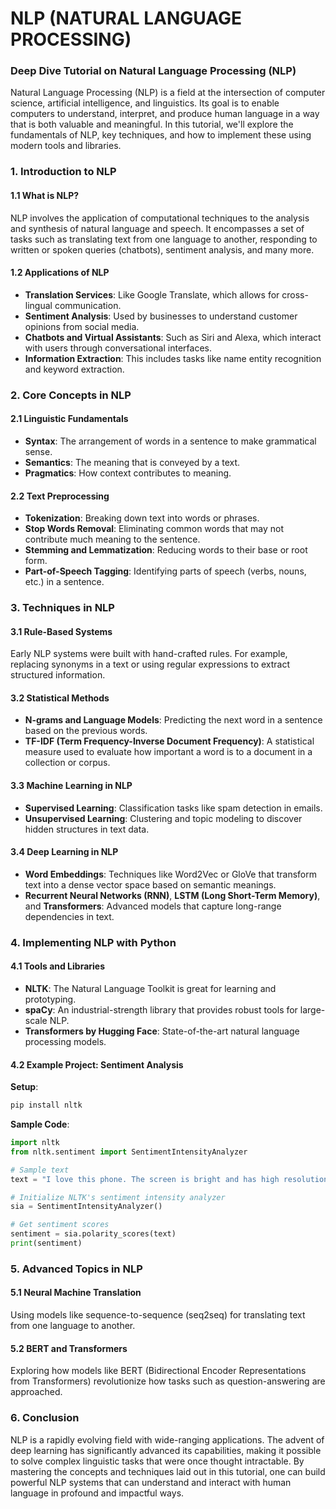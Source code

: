 # NLP (NATURAL LANGUAGE PROCESSING)

### Deep Dive Tutorial on Natural Language Processing (NLP)

Natural Language Processing (NLP) is a field at the intersection of computer science, artificial intelligence, and linguistics. Its goal is to enable computers to understand, interpret, and produce human language in a way that is both valuable and meaningful. In this tutorial, we'll explore the fundamentals of NLP, key techniques, and how to implement these using modern tools and libraries.

### 1. **Introduction to NLP**

#### **1.1 What is NLP?**
NLP involves the application of computational techniques to the analysis and synthesis of natural language and speech. It encompasses a set of tasks such as translating text from one language to another, responding to written or spoken queries (chatbots), sentiment analysis, and many more.

#### **1.2 Applications of NLP**
- **Translation Services**: Like Google Translate, which allows for cross-lingual communication.
- **Sentiment Analysis**: Used by businesses to understand customer opinions from social media.
- **Chatbots and Virtual Assistants**: Such as Siri and Alexa, which interact with users through conversational interfaces.
- **Information Extraction**: This includes tasks like name entity recognition and keyword extraction.

### 2. **Core Concepts in NLP**

#### **2.1 Linguistic Fundamentals**
- **Syntax**: The arrangement of words in a sentence to make grammatical sense.
- **Semantics**: The meaning that is conveyed by a text.
- **Pragmatics**: How context contributes to meaning.

#### **2.2 Text Preprocessing**
- **Tokenization**: Breaking down text into words or phrases.
- **Stop Words Removal**: Eliminating common words that may not contribute much meaning to the sentence.
- **Stemming and Lemmatization**: Reducing words to their base or root form.
- **Part-of-Speech Tagging**: Identifying parts of speech (verbs, nouns, etc.) in a sentence.

### 3. **Techniques in NLP**

#### **3.1 Rule-Based Systems**
Early NLP systems were built with hand-crafted rules. For example, replacing synonyms in a text or using regular expressions to extract structured information.

#### **3.2 Statistical Methods**
- **N-grams and Language Models**: Predicting the next word in a sentence based on the previous words.
- **TF-IDF (Term Frequency-Inverse Document Frequency)**: A statistical measure used to evaluate how important a word is to a document in a collection or corpus.

#### **3.3 Machine Learning in NLP**
- **Supervised Learning**: Classification tasks like spam detection in emails.
- **Unsupervised Learning**: Clustering and topic modeling to discover hidden structures in text data.

#### **3.4 Deep Learning in NLP**
- **Word Embeddings**: Techniques like Word2Vec or GloVe that transform text into a dense vector space based on semantic meanings.
- **Recurrent Neural Networks (RNN)**, **LSTM (Long Short-Term Memory)**, and **Transformers**: Advanced models that capture long-range dependencies in text.

### 4. **Implementing NLP with Python**

#### **4.1 Tools and Libraries**
- **NLTK**: The Natural Language Toolkit is great for learning and prototyping.
- **spaCy**: An industrial-strength library that provides robust tools for large-scale NLP.
- **Transformers by Hugging Face**: State-of-the-art natural language processing models.

#### **4.2 Example Project: Sentiment Analysis**

**Setup**:
```bash
pip install nltk
```

**Sample Code**:
```python
import nltk
from nltk.sentiment import SentimentIntensityAnalyzer

# Sample text
text = "I love this phone. The screen is bright and has high resolution."

# Initialize NLTK's sentiment intensity analyzer
sia = SentimentIntensityAnalyzer()

# Get sentiment scores
sentiment = sia.polarity_scores(text)
print(sentiment)
```

### 5. **Advanced Topics in NLP**

#### **5.1 Neural Machine Translation**
Using models like sequence-to-sequence (seq2seq) for translating text from one language to another.

#### **5.2 BERT and Transformers**
Exploring how models like BERT (Bidirectional Encoder Representations from Transformers) revolutionize how tasks such as question-answering are approached.

### 6. **Conclusion**

NLP is a rapidly evolving field with wide-ranging applications. The advent of deep learning has significantly advanced its capabilities, making it possible to solve complex linguistic tasks that were once thought intractable. By mastering the concepts and techniques laid out in this tutorial, one can build powerful NLP systems that can understand and interact with human language in profound and impactful ways.
